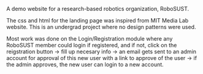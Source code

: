 A demo website for a research-based robotics organization, RoboSUST.

The css and html for the landing page was inspired from MIT Media Lab website. This is an undergrad project where no design patterns were used.

Most work was done on the Login/Registration module where any RoboSUST member could login if registered, and if not, click on the reigstration button -> fill up necesary info -> an email gets sent to an admin account for approval of this new user with a link to approve of the user -> if the admin approves, the new user can login to a new account.
